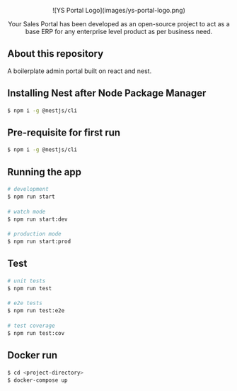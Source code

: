 <p align="center">
![YS Portal Logo](images/ys-portal-logo.png)
</p>



  <p align="center">Your Sales Portal has been developed as an open-source project to act as a base ERP for any enterprise level product as per business need.</p>
    <p align="center">

## About this repository

A boilerplate admin portal built on react and nest.

## Installing Nest after Node Package Manager

```bash
$ npm i -g @nestjs/cli
```
## Pre-requisite for first run

```bash
$ npm i -g @nestjs/cli
```

## Running the app

```bash
# development
$ npm run start

# watch mode
$ npm run start:dev

# production mode
$ npm run start:prod
```

## Test

```bash
# unit tests
$ npm run test

# e2e tests
$ npm run test:e2e

# test coverage
$ npm run test:cov
```

## Docker run
```bash
$ cd <project-directory>
$ docker-compose up
```

